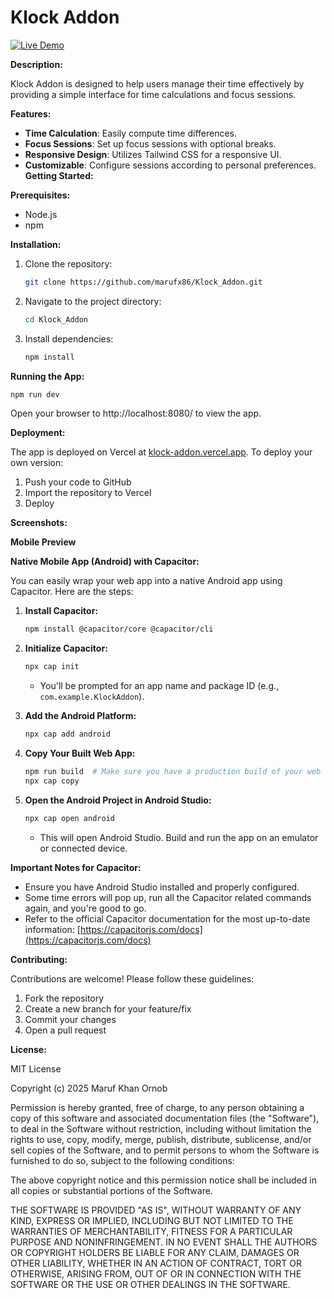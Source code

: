 # Klock Addon

[![Live Demo](https://img.shields.io/badge/Live%20Demo-Visit-brightgreen)](https://klock-addon.vercel.app/)

**Description:**

Klock Addon is designed to help users manage their time effectively by providing a simple interface for time calculations and focus sessions.

**Features:**

- **Time Calculation**: Easily compute time differences.
- **Focus Sessions**: Set up focus sessions with optional breaks.
- **Responsive Design**: Utilizes Tailwind CSS for a responsive UI.
- **Customizable**: Configure sessions according to personal preferences.
**Getting Started:**

**Prerequisites:**

*   Node.js
*   npm

**Installation:**

1.  Clone the repository:

    ```bash
    git clone https://github.com/marufx86/Klock_Addon.git
    ```

2.  Navigate to the project directory:

    ```bash
    cd Klock_Addon
    ```

3.  Install dependencies:

    ```bash
    npm install
    ```

**Running the App:**

```bash
npm run dev
```
Open your browser to http://localhost:8080/ to view the app.

**Deployment:**

The app is deployed on Vercel at [klock-addon.vercel.app](https://klock-addon.vercel.app/).  To deploy your own version:

1.  Push your code to GitHub
2.  Import the repository to Vercel
3.  Deploy

**Screenshots:**






**Mobile Preview**




**Native Mobile App (Android) with Capacitor:**

You can easily wrap your web app into a native Android app using Capacitor. Here are the steps:

1.  **Install Capacitor:**

    ```bash
    npm install @capacitor/core @capacitor/cli
    ```

2.  **Initialize Capacitor:**

    ```bash
    npx cap init
    ```

    *   You'll be prompted for an app name and package ID (e.g., `com.example.KlockAddon`).

3.  **Add the Android Platform:**

    ```bash
    npx cap add android
    ```

4.  **Copy Your Built Web App:**

    ```bash
    npm run build  # Make sure you have a production build of your web app.
    npx cap copy
    ```

5.  **Open the Android Project in Android Studio:**

    ```bash
    npx cap open android
    ```

    *   This will open Android Studio. Build and run the app on an emulator or connected device.

**Important Notes for Capacitor:**

*   Ensure you have Android Studio installed and properly configured.
*   Some time errors will pop up, run all the Capacitor related commands again, and you're good to go.
*   Refer to the official Capacitor documentation for the most up-to-date information: [https://capacitorjs.com/docs](https://capacitorjs.com/docs)


**Contributing:**

Contributions are welcome! Please follow these guidelines:

1.  Fork the repository
2.  Create a new branch for your feature/fix
3.  Commit your changes
4.  Open a pull request

**License:**

MIT License

Copyright (c) 2025 Maruf Khan Ornob

Permission is hereby granted, free of charge, to any person obtaining a copy
of this software and associated documentation files (the "Software"), to deal
in the Software without restriction, including without limitation the rights
to use, copy, modify, merge, publish, distribute, sublicense, and/or sell
copies of the Software, and to permit persons to whom the Software is
furnished to do so, subject to the following conditions:

The above copyright notice and this permission notice shall be included in all
copies or substantial portions of the Software.

THE SOFTWARE IS PROVIDED "AS IS", WITHOUT WARRANTY OF ANY KIND, EXPRESS OR
IMPLIED, INCLUDING BUT NOT LIMITED TO THE WARRANTIES OF MERCHANTABILITY,
FITNESS FOR A PARTICULAR PURPOSE AND NONINFRINGEMENT. IN NO EVENT SHALL THE
AUTHORS OR COPYRIGHT HOLDERS BE LIABLE FOR ANY CLAIM, DAMAGES OR OTHER
LIABILITY, WHETHER IN AN ACTION OF CONTRACT, TORT OR OTHERWISE, ARISING FROM,
OUT OF OR IN CONNECTION WITH THE SOFTWARE OR THE USE OR OTHER DEALINGS IN THE
SOFTWARE.
